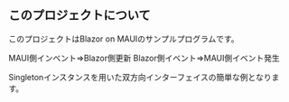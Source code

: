 ## このプロジェクトについて

このプロジェクトはBlazor on MAUIのサンプルプログラムです。  

MAUI側インベント⇒Blazor側更新
Blazor側イベント⇒MAUI側イベント発生

Singletonインスタンスを用いた双方向インターフェイスの簡単な例となります。
